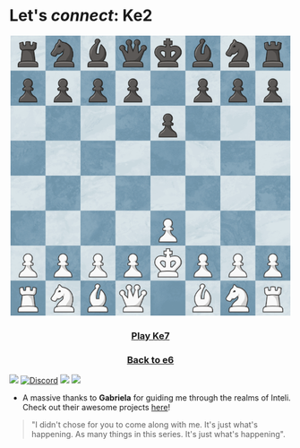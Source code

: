 # Let's *connect*: Ke2
<div align="center">
<img src="https://raw.githubusercontent.com/slaywithoutd/slaywithoutd/main/ke2board.png" alt="Chess Board e2" width="500"/>

<h3><a href="e7.md">Play Ke7</a></h3>
  <h3><a href="e6.md">Back to e6</h3>
</div>


 
<a href = "mailto:contato@catarina.arashiro@gmail.com"><img loading="lazy" src="https://img.shields.io/badge/Gmail-D14836?style=for-the-badge&logo=gmail&logoColor=white" target="_blank"></a>
[![Discord](https://img.shields.io/badge/Discord-%237289DA.svg?logo=discord&logoColor=white)](https://discord.gg/Azzy#5930)
<a href="https://instagram.com/cat.sayuriz" target="_blank"><img src="https://img.shields.io/badge/-Instagram-%23E4405F?style=for-the-badge&logo=instagram&logoColor=white" target="_blank"></a>
<a href="https://www.linkedin.com/in/Catarina-sayuri" target="_blank"><img src="https://img.shields.io/badge/-LinkedIn-%230077B5?style=for-the-badge&logo=linkedin&logoColor=white" target="_blank"></a>

  - A massive thanks to **Gabriela** for guiding me through the realms of Inteli. Check out their awesome projects [here](https://github.com/Gabisilva73)!
  > "I didn't chose for you to come along with me. It's just what's happening. As many things in this series. It's just what's happening".
